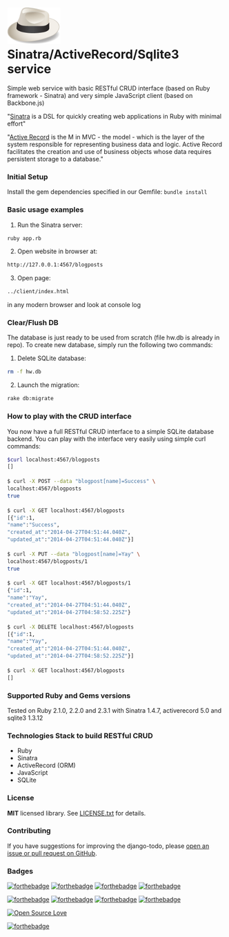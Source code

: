 <h1><img src="https://raw.githubusercontent.com/duboviy/web/master/sinatra-restful-crud/logo.png" height=85 alt="logo" title="logo"> Sinatra/ActiveRecord/Sqlite3 service</h1>
Simple web service with basic RESTful CRUD interface (based on Ruby framework - Sinatra) and very simple JavaScript client (based on Backbone.js)

"<a href="http://www.sinatrarb.com/intro.html">Sinatra</a> is a DSL for quickly creating web applications in Ruby with minimal effort"

"<a href="http://guides.rubyonrails.org/active_record_basics.html">Active Record</a> is the M in MVC - the model - which is the layer of the system responsible for representing business data and logic. Active Record facilitates the creation and use of business objects whose data requires persistent storage to a database."

### Initial Setup ###
Install the gem dependencies specified in our Gemfile:
``bundle install`` 

### Basic usage examples ###
1. Run the Sinatra server:
```bash
ruby app.rb
```

2. Open website in browser at:
```bash
http://127.0.0.1:4567/blogposts
```

3. Open page:
```bash
../client/index.html
```
in any modern browser and look at console log

### Clear/Flush DB ###
The database is just ready to be used from scratch (file hw.db is already in repo).
To create new database, simply run the following two commands:

1. Delete SQLite database: 
```bash
rm -f hw.db
```
2. Launch the migration:
```bash
rake db:migrate
```

### How to play with the CRUD interface ###

You now have a full RESTful CRUD interface to a simple SQLite database backend.
You can play with the interface very easily using simple curl commands:

```bash
$curl localhost:4567/blogposts
[]

$ curl -X POST --data "blogpost[name]=Success" \
localhost:4567/blogposts
true

$ curl -X GET localhost:4567/blogposts
[{"id":1,
"name":"Success",
"created_at":"2014-04-27T04:51:44.040Z",
"updated_at":"2014-04-27T04:51:44.040Z"}]

$ curl -X PUT --data "blogpost[name]=Yay" \
localhost:4567/blogposts/1
true

$ curl -X GET localhost:4567/blogposts/1
{"id":1,
"name":"Yay",
"created_at":"2014-04-27T04:51:44.040Z",
"updated_at":"2014-04-27T04:58:52.225Z"}

$ curl -X DELETE localhost:4567/blogposts
[{"id":1,
"name":"Yay",
"created_at":"2014-04-27T04:51:44.040Z",
"updated_at":"2014-04-27T04:58:52.225Z"}]

$ curl -X GET localhost:4567/blogposts
[]
```

### Supported Ruby and Gems versions ###
Tested on Ruby 2.1.0, 2.2.0 and 2.3.1 with Sinatra 1.4.7, activerecord 5.0 and sqlite3 1.3.12

### Technologies Stack to build RESTful CRUD ###
* Ruby
* Sinatra
* ActiveRecord (ORM)
* JavaScript
* SQLite

### License ###
**MIT** licensed library. See [LICENSE.txt](LICENSE.txt) for details.

### Contributing ###
If you have suggestions for improving the django-todo, please [open an issue or
pull request on GitHub](https://github.com/duboviy/web/).

### Badges ###
[![forthebadge](http://forthebadge.com/images/badges/fuck-it-ship-it.svg)](https://github.com/duboviy/web/)
[![forthebadge](http://forthebadge.com/images/badges/built-with-love.svg)](https://github.com/duboviy/web/) [![forthebadge](http://forthebadge.com/images/badges/built-by-hipsters.svg)](https://github.com/duboviy/web/) [![forthebadge](http://forthebadge.com/images/badges/built-with-swag.svg)](https://github.com/duboviy/web/)

[![forthebadge](http://forthebadge.com/images/badges/powered-by-electricity.svg)](https://github.com/duboviy/web/) [![forthebadge](http://forthebadge.com/images/badges/powered-by-oxygen.svg)](https://github.com/duboviy/web/) [![forthebadge](http://forthebadge.com/images/badges/powered-by-water.svg)](https://github.com/duboviy/web/) [![forthebadge](http://forthebadge.com/images/badges/powered-by-responsibility.svg)](https://github.com/duboviy/web/)

[![Open Source Love](https://badges.frapsoft.com/os/v1/open-source.svg?v=102)](https://github.com/ellerbrock/open-source-badge/)

[![forthebadge](http://forthebadge.com/images/badges/makes-people-smile.svg)](https://github.com/duboviy/web/)
